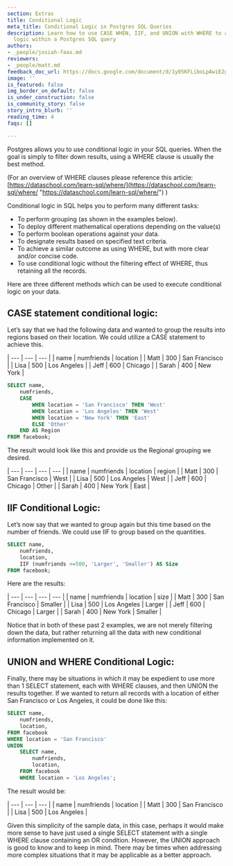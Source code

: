 ```yaml
---
section: Extras
title: Conditional Logic
meta_title: Conditional Logic in Postgres SQL Queries
description: Learn how to use CASE WHEN, IIF, and UNION with WHERE to apply conditional
  logic within a Postgres SQL query
authors:
- _people/josiah-faas.md
reviewers:
- _people/matt.md
feedback_doc_url: https://docs.google.com/document/d/1y05KFLiboLpAwiE2g0RdVNwr7rFxVpdytw1wMtSU7bY/edit?usp=sharing
image: ''
is_featured: false
img_border_on_default: false
is_under_construction: false
is_community_story: false
story_intro_blurb: ''
reading_time: 4
faqs: []

---
```

Postgres allows you to use conditional logic in your SQL queries. When the goal is simply to filter down results, using a WHERE clause is usually the best method.

(For an overview of WHERE clauses please reference this article: [https://dataschool.com/learn-sql/where/](https://dataschool.com/learn-sql/where/ "https://dataschool.com/learn-sql/where/") )

Conditional logic in SQL helps you to perform many different tasks:

* To perform grouping (as shown in the examples below).
* To deploy different mathematical operations depending on the value(s)
* To perform boolean operations against your data.
* To designate results based on specified text criteria.
* To achieve a similar outcome as using WHERE, but with more clear and/or concise code.
* To use conditional logic without the filtering effect of WHERE, thus retaining all the records.

Here are three different methods which can be used to execute conditional logic on your data.

## **CASE statement conditional logic:**

Let’s say that we had the following data and wanted to group the results into regions based on their location. We could utilize a CASE statement to achieve this.

| --- | --- | --- |
| name | numfriends | location |
| Matt | 300 | San Francisco |
| Lisa | 500 | Los Angeles |
| Jeff | 600 | Chicago |
| Sarah | 400 | New York |

```sql
SELECT name,
	numfriends,
	CASE
		WHEN location = 'San Francisco' THEN 'West'
		WHEN location = 'Los Angeles' THEN 'West'
		WHEN location = 'New York' THEN 'East'
		ELSE 'Other'
	END AS Region
FROM facebook;
```

The result would look like this and provide us the Regional grouping we desired.

| --- | --- | --- | --- |
| name | numfriends | location | region |
| Matt | 300 | San Francisco | West |
| Lisa | 500 | Los Angeles | West |
| Jeff | 600 | Chicago | Other |
| Sarah | 400 | New York | East |

## **IIF Conditional Logic:**

Let’s now say that we wanted to group again but this time based on the number of friends. We could use IIF to group based on the quantities.

```sql
SELECT name,
	numfriends,
	location,
	IIF (numfriends >=500, 'Larger', 'Smaller') AS Size
FROM facebook;
```

Here are the results:

| --- | --- | --- | --- |
| name | numfriends | location | size |
| Matt | 300 | San Francisco | Smaller |
| Lisa | 500 | Los Angeles | Larger |
| Jeff | 600 | Chicago | Larger |
| Sarah | 400 | New York | Smaller |

Notice that in both of these past 2 examples, we are not merely filtering down the data, but rather returning all the data with new conditional information implemented on it.

## **UNION and WHERE Conditional Logic:**

Finally, there may be situations in which it may be expedient to use more than 1 SELECT statement, each with WHERE clauses, and then UNION the results together. If we wanted to return all records with a location of either San Francisco or Los Angeles, it could be done like this:

```sql
SELECT name,
	numfriends,
	location,
FROM facebook
WHERE location = 'San Francisco'
UNION
	SELECT name,
		numfriends,
		location,
	FROM facebook
	WHERE location = 'Los Angeles';
```

The result would be:

| --- | --- | --- |
| name | numfriends | location |
| Matt | 300 | San Francisco |
| Lisa | 500 | Los Angeles |

Given this simplicity of the sample data, in this case, perhaps it would make more sense to have just used a single SELECT statement with a single WHERE clause containing an OR condition. However, the UNION approach is good to know and to keep in mind. There may be times when addressing more complex situations that it may be applicable as a better approach.